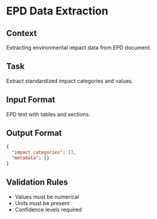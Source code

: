 # EPD Data Extraction

## Context
Extracting environmental impact data from EPD document.

## Task
Extract standardized impact categories and values.

## Input Format
EPD text with tables and sections.

## Output Format
```json
{
  "impact_categories": [],
  "metadata": {}
}
```

## Validation Rules
- Values must be numerical
- Units must be present
- Confidence levels required
